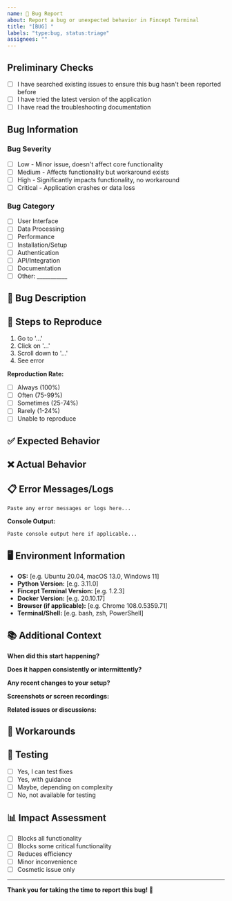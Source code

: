 ```yaml
---
name: 🐛 Bug Report
about: Report a bug or unexpected behavior in Fincept Terminal
title: "[BUG] "
labels: "type:bug, status:triage"
assignees: ""
---
```


## Preliminary Checks
<!-- Please confirm you've done the following by checking the boxes -->
- [ ] I have searched existing issues to ensure this bug hasn't been reported before
- [ ] I have tried the latest version of the application
- [ ] I have read the troubleshooting documentation

## Bug Information

### Bug Severity
<!-- Select the severity level -->
- [ ] Low - Minor issue, doesn't affect core functionality
- [ ] Medium - Affects functionality but workaround exists
- [ ] High - Significantly impacts functionality, no workaround
- [ ] Critical - Application crashes or data loss

### Bug Category
<!-- Select the affected area -->
- [ ] User Interface
- [ ] Data Processing
- [ ] Performance
- [ ] Installation/Setup
- [ ] Authentication
- [ ] API/Integration
- [ ] Documentation
- [ ] Other: ___________

## 🐛 Bug Description
<!-- A clear and concise description of what the bug is -->


## 🔄 Steps to Reproduce
<!-- Exact steps to reproduce the behavior -->
1. Go to '...'
2. Click on '...'
3. Scroll down to '...'
4. See error

**Reproduction Rate:**
- [ ] Always (100%)
- [ ] Often (75-99%)
- [ ] Sometimes (25-74%)
- [ ] Rarely (1-24%)
- [ ] Unable to reproduce

## ✅ Expected Behavior
<!-- What you expected to happen -->


## ❌ Actual Behavior
<!-- What actually happened -->


## 📋 Error Messages/Logs
<!-- Any error messages, stack traces, or relevant log output -->
```
Paste any error messages or logs here...
```

**Console Output:**
```
Paste console output here if applicable...
```

## 🖥️ Environment Information
<!-- Information about your environment -->
- **OS:** [e.g. Ubuntu 20.04, macOS 13.0, Windows 11]
- **Python Version:** [e.g. 3.11.0]
- **Fincept Terminal Version:** [e.g. 1.2.3]
- **Docker Version:** [e.g. 20.10.17]
- **Browser (if applicable):** [e.g. Chrome 108.0.5359.71]
- **Terminal/Shell:** [e.g. bash, zsh, PowerShell]

## 📚 Additional Context
<!-- Any other context about the problem -->

**When did this start happening?**


**Does it happen consistently or intermittently?**


**Any recent changes to your setup?**


**Screenshots or screen recordings:** 
<!-- Drag and drop files here -->


**Related issues or discussions:**


## 🔄 Workarounds
<!-- Any temporary workarounds you've found -->


## 🧪 Testing
<!-- Would you be willing to test a potential fix? -->
- [ ] Yes, I can test fixes
- [ ] Yes, with guidance
- [ ] Maybe, depending on complexity
- [ ] No, not available for testing

## 📊 Impact Assessment
<!-- How does this bug affect your usage? -->
- [ ] Blocks all functionality
- [ ] Blocks some critical functionality
- [ ] Reduces efficiency
- [ ] Minor inconvenience
- [ ] Cosmetic issue only

---

**Thank you for taking the time to report this bug! 🐛**
